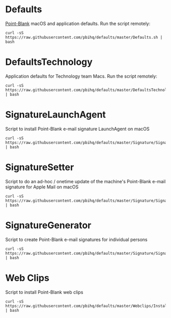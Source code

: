 Defaults
=================
[Point-Blank][1] macOS and application defaults. Run the script remotely:

    curl -sS https://raw.githubusercontent.com/pbihq/defaults/master/Defaults.sh | bash

[1]: http://www.point-blank.net "Point-Blank"

DefaultsTechnology
=================
Application defaults for Technology team Macs. Run the script remotely:

    curl -sS https://raw.githubusercontent.com/pbihq/defaults/master/DefaultsTechnology.sh | bash

SignatureLaunchAgent
==================
Script to install Point-Blank e-mail signature LaunchAgent on macOS

    curl -sS https://raw.githubusercontent.com/pbihq/defaults/master/Signature/SignatureLaunchAgent.sh | bash

SignatureSetter
==================
Script to do an ad-hoc / onetime update of the machine's Point-Blank e-mail signature for Apple Mail on macOS

    curl -sS https://raw.githubusercontent.com/pbihq/defaults/master/Signature/SignatureSetter.sh | bash

SignatureGenerator
==================
Script to create Point-Blank e-mail signatures for individual persons

    curl -sS https://raw.githubusercontent.com/pbihq/defaults/master/Signature/SignatureGenerator.sh | bash

Web Clips
==================
Script to install Point-Blank web clips

    curl -sS https://raw.githubusercontent.com/pbihq/defaults/master/Webclips/InstallWebClips.sh | bash
